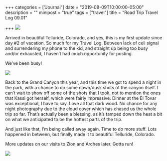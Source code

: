+++
categories = ["Journal"]
date = "2019-08-09T10:00:00-05:00"
description = ""
minipost = "true"
tags = ["travel"]
title = "Road Trip Travel Log 09.01"

+++
![](https://res.cloudinary.com/tobyblog/image/upload/a_0/v1565366894/img/FB465A3F-24CB-4DBA-83F1-3BEFBD3C3FEE_l5z2mj.jpg)

Arrived in beautiful Telluride, Colorado, and yes, this is my first update since day #2 of vacation. So much for my Travel Log. Between lack of cell signal and surrendering my phone to the kid, and straight up being too busy and/or exhausted, I haven’t had much opportunity for posting. 

We’ve been busy!

![](https://res.cloudinary.com/tobyblog/image/upload/v1565367158/img/C369AE06-8357-4869-915A-186467331403_h7mulf.jpg)

Back to the Grand Canyon this year, and this time we got to spend a night in the park, with a chance to do some dawn/dusk shots of the canyon itself. I can’t wait to show off some of the shots that I took, not to mention the ones that Kassi got herself, which were fairly impressive. Dinner at the El Tovar was exceptional, I have to say. Love all that dark wood. No chance for any night photography due to the cloud cover which has chased us the whole trip so far. That’s actually been a blessing, as it’s tamped down the heat a bit on what we anticipated to be the hottest parts of the trip.

And just like that, I’m being called away again. Time to do more stuff. Lots happened in between, but finally made it to beautiful Telluride, Colorado.

More updates on our visits to Zion and Arches later. Gotta run!

![](https://res.cloudinary.com/tobyblog/image/upload/a_0/v1565367804/img/7BC72DD6-1D4F-47E4-9AE4-0FE03B0E05FF_jpasnc.jpg)